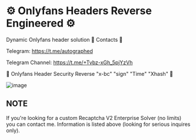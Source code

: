 # ⚙️ Onlyfans Headers Reverse Engineered ⚙️
Dynamic Onlyfans header solution
📑 Contacts 📑

Telegram: https://t.me/autographed

Telegram Channel: https://t.me/+Tvbz-xGh_5pjYzVh

🔐 Onlyfans Header Security Reverse "x-bc" "sign" "Time" "Xhash" 🔐

![image](https://github.com/user-attachments/assets/c35ccbf4-4f91-452b-aed7-d8e63371219c)


## NOTE ##
If you're looking for a custom Recaptcha V2 Enterprise Solver (no limits) you can contact me. Information is listed above (looking for serious inquires only).
